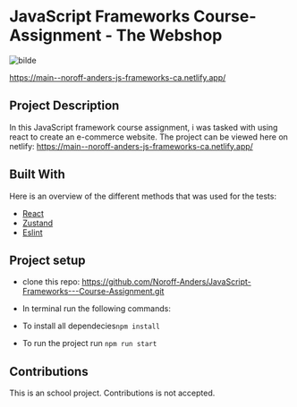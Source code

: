 # JavaScript Frameworks Course-Assignment -  The Webshop

![bilde](https://github.com/Noroff-Anders/JavaScript-Frameworks---Course-Assignment/assets/114410771/bbc5cb25-53a3-4fa3-b529-4db106e87e7c)


https://main--noroff-anders-js-frameworks-ca.netlify.app/


## Project Description
In this JavaScript framework course assignment, i was tasked with using react to create an e-commerce website. The project can be viewed here on netlify: https://main--noroff-anders-js-frameworks-ca.netlify.app/

##  Built With
 Here is an overview of the different methods that was used for the tests:
 - [React](https://reactjs.org/)
 - [Zustand](https://docs.pmnd.rs/zustand/getting-started/introduction)
 - [Eslint](https://eslint.org/)


## Project setup
 - clone this repo: https://github.com/Noroff-Anders/JavaScript-Frameworks---Course-Assignment.git

 - In terminal run the following commands:

 - To install all dependecies``` npm install ``` 
 - To run the project run ``` npm run start ```


## Contributions
This is an school project. Contributions is not accepted.
